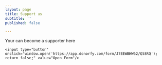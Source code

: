 ```yaml
---
layout: page
title: Support us
subtitle: ''
published: false

---
```

Your can become a supporter here

    <input type="button" onclick="window.open('https://app.donorfy.com/form/J7EEWBHW62/Q58RQ'); return false;" value="Open Form"/> 
